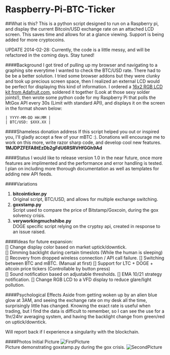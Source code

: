 Raspberry-Pi-BTC-Ticker
=======================
##What is this?
This is a python script designed to run on a Raspberry pi, and display the current Bitcoin/USD exchange rate on an attached LCD screen. This saves time and allows for at a glance viewing. Support is being added for more cryptocoins.

UPDATE 2014-02-28: Currently, the code is a little messy, and will be refactored in the coming days. Stay tuned!
	
####Background
I got tired of pulling up my browser and navigating to a graphing site everytime I wanted to check the BTC/USD rate. There had to be be a better solution. I tried some browser addons but they were clunky and took up precious screen space, then I realized an external LCD would be perfect for displaying this kind of information. I ordered a [16x2 RGB LCD kit from Adafruit.com](http://www.adafruit.com/products/1109), soldered it together (Look at those sexy solder joints!), then wrote some python code for my Raspberry Pi that polls the MtGox API every 30s (Limit with standard API), and displays it on the screen in the format shown below:

	| YYYY-MM-DD HH:MM |
	| BTC/USD: $XXX.XX |

####Shameless donation address
If this script helped you out or inspired you, I'll gladly accept a few of your mBTC :). Donations will encourage me to work on this more, write razor sharp code, and develop cool new features.           
**1MJDPZFEFA8tEzDb2gFdU6RSRVHfGGh9Ad**

####Status
I would like to release version 1.0 in the near future, once more features are implimented and the performance and error handling is tested. I plan on including more thorough documentation as well as templates for adding new API feeds.

####Variations
1. **bitcointicker.py**                        
Original script, BTC/USD, and allows for multiple exchange switching.
2. **goxstamp.py**                          
Script used to compare the price of Bitstamp/Goxcoin, during the gox solvency crisis.
3. **veryworkingmuchshibe.py**                              
DOGE specific script relying on the cryptsy api, created in response to an issue raised.

####Ideas for future expansion:            
	 [] Change display color based on market uptick/downtick.                   
	 [] Dimming backlight during certain timeslots (While the human is sleeping)          
	 [] Recovery from dropped wireless connection / API call failure.
	 [] Switching between BTC and mBTC. (Manual at first)
	 [] Support for LTC + DOGE + altcoin price tickers (Controllable by button press)         
	 [] Sound notification based on adjustable thresholds.
	 [] EMA 10/21 strategy notification.
	 [] Change RGB LCD to a VFD display to reduce glare/light pollution.  

####Psychological Effects
Aside from getting woken up by an alien blue glow at 3AM, and seeing the exchange rate on my desk all the time, surprisingly little has changed. Knowing the exact rate is useful when trading, but I find the data is difficult to remember, so I can see the use for a 1hr/24hr averaging system, and having the backlight change from green/red on uptick/downtick.

Will report back if I experience a singularity with the blockchain.

####Photos
Initial Picture
![FirstPicture](http://i.imgur.com/W5mvL72.jpg)                 
Picture demonstrating goxstamp.py during the gox crisis.
![SecondPicture](http://i.imgur.com/pChEKp1.jpg)

